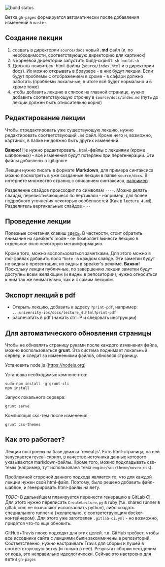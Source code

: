 ![build status](https://travis-ci.org/noveogroup/university-ios-presentations.svg?branch=master)

Ветка `gh-pages` формируется автоматически после добавления изменений в `master`.

## Создание лекции
1. создать в директории `source/docs` новый **.md** файл (и, по необходимости, соответствующую директорию для картинок)
2. в корневой директории запустить билд-скрипт: `sh build.sh`
3. Должны появиться .html-файлы (`source/index.html` и в директории docs). Их можно открывать в браузере - в них будут лекции. Если будут проблемы с отображением в хроме - в сафари должно работать (проблемы локальные, в итоге всё будет нормально и в хроме тоже)
4. чтобы добавить лекцию в список на главной странице, нужно добавить соответствующую строчку в `source/docs/index.md` (путь до лекции должен быть относительно корня)

## Редактирование лекции

Чтобы отредактировать уже существующую лекцию, нужно редактировать соответствующий `.md` файл. Кроме него и, возможно, картинок, в папке не должно быть других изменений.

**Важно!** Не нужно редактировать `.html`-файлы с лекциями (кроме шаблонных) - все изменения будут потеряны при перегенерации. Эти файлы добавлены в .gitignore

Лекции нужно писать в формате **Markdown**, для примера синтаксиса можно посмотреть в уже созданные лекции в папке `source/docs`. В интернете множество страниц с описанием синтаксиса, [например](https://github.com/adam-p/markdown-here/wiki/Markdown-Cheatsheet)

Разделение слайдов происходит по символам `----`.
Можно делать слайды, перелистывающиеся по вертикали - например, для более подробного уточнения некоторых особенностей (Как в `lecture_4.md`). Разделитель вертикальных слайдов - `--`

## Проведение лекции

Полезные сочетания клавиш [здесь](https://github.com/hakimel/reveal.js/wiki/Keyboard-Shortcuts). В частности, стоит обратить внимание на speaker's mode - он позволяет вынести лекцию в отдельное окно некоторую метаинформацию.

Кроме того, можно воспользоваться заметками. Для этого можно в md-файлах добавить поля `^Note:`  в каждом слайде. Эти заметки будут не видны в презентации, но видны в speaker's режиме.
**Важно!** Поскольку лекции публичные, по завершению лекции заметки будут доступны всем желающим (и видны в репозитории), нужно относиться к ним так же внимательно, как и к самим лекциям.

## Экспорт лекций в pdf
* Открыть лекцию, добавить к адресу `?print-pdf`, например: `...university-ios/docs/lecture_4.html?print-pdf`
* распечатать в pdf (нажать ctrl+P и следовать инструкции)

## Для автоматического обновления страницы

Чтобы не обновлять страницу руками после каждого изменения файла, можно воспользоваться **grunt**.
Эта система поднимает локальный сервер, и следит за изменениями файлов, обновляя страницу.

Установить node.js (https://nodejs.org)

Установка необходимых компонентов:
```
sudo npm install -g grunt-cli
npm install
```

Запуск локального сервера:
```
grunt serve
```

Компиляция css-тем после изменения:
```
grunt css-themes
```

## Как это работает?

Лекции построены на базе движка 'reveal.js'.
Есть html-страница, на ней запускается reveal-скрипт, в качестве источника данных которого указываются markdown-файлы. Кроме того, можно подкладывать css-темы (например, тут использована тема `engine/scc/theme/noveo.css`).

Проблемной стороной данного подхода является то, что для каждой лекции нужен свой html-файл. Поэтому, было решено добавить файл-шаблон, и генерировать html-файлы на лету.

*TODO:*
В дальнейшем планируется перенести генерацию в GitLab CI. Для этого нужно переписать `CreateLecture.py` в ruby (т.к. shared runner в gitlab.com не позволяют использовать python), либо создать специального runner-a (желательно, с соответствующим docker-контейнером). Для этого уже заготовлен `.gitlab-ci.yml` - но возможно, придётся что-то еще обновить.

GitHub+Travis плохо подходят для этих целей, т.к. GitHub требует, чтобы все исходники сайта с лекциями были закоммичены в репозиторий. Соответственно, нужно настраивать Travis для сборки и пушей в соответствующую ветку (и только в неё). Результат сборки неотделим от кода, это неправильно идеологически. Сейчас это настроено для ветки `gh-pages`
